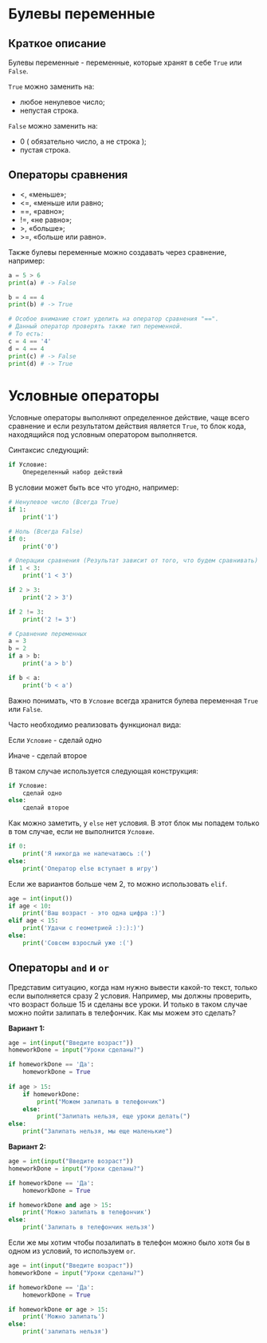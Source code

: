 # Булевы переменные

## Краткое описание
Булевы переменные - переменные, которые хранят в себе ```True``` или ```False```.

```True``` можно заменить на:
- любое ненулевое число;
- непустая строка.

```False``` можно заменить на:
- 0 ( обязательно число, а не строка );
- пустая строка.

## Операторы сравнения
- <, «меньше»;
- <=, «меньше или равно;
- ==, «равно»;
- !=, «не равно»;
- \>, «больше»;
- \>=, «больше или равно».

Также булевы переменные можно создавать через сравнение, например:
```python
a = 5 > 6 
print(a) # -> False

b = 4 == 4
print(b) # -> True

# Особое внимание стоит уделить на оператор сравнения "==".
# Данный оператор проверять также тип переменной.
# То есть:
c = 4 == '4'
d = 4 == 4
print(c) # -> False
print(d) # -> True
```

# Условные операторы

Условные операторы выполняют определенное действие, чаще всего сравнение
и если результатом действия является ```True```, то блок кода, находящийся под
условным оператором выполняется.

Синтаксис следующий:

```python
if Условие:
    Опеределенный набор действий
```
В условии может быть все что угодно, например:

```python
# Ненулевое число (Всегда True)
if 1:
    print('1')

# Ноль (Всегда False)
if 0:
    print('0')

# Операции сравнения (Результат зависит от того, что будем сравнивать)
if 1 < 3:
    print('1 < 3')

if 2 > 3:
    print('2 > 3')

if 2 != 3:
    print('2 != 3')

# Сравнение переменных
a = 3
b = 2
if a > b:
    print('a > b')

if b < a:
    print('b < a')
```
Важно понимать, что в ```Условие``` всегда хранится булева переменная 
```True``` или ```False```.

Часто необходимо реализовать функционал вида:
   
Если ```Условие``` - сделай одно

Иначе - сделай второе

В таком случае используется следующая конструкция:
```python
if Условие:
    сделай одно
else:
    сделай второе
```
Как можно заметить, у ```else``` нет условия. В этот блок мы попадем только в том
случае, если не выполнится ```Условие```.
```python
if 0:
    print('Я никогда не напечатаюсь :(')
else:
    print('Оператор else вступает в игру')
```

Если же вариантов больше чем 2, то можно использовать ```elif```.
```python
age = int(input())
if age < 10:
    print('Ваш возраст - это одна цифра :)')
elif age < 15:
    print('Удачи с геометрией :):):)')
else:
    print('Совсем взрослый уже :(')
```

## Операторы ```and``` и ```or```

Представим ситуацию, когда нам нужно вывести какой-то текст, только если выполняется сразу
2 условия. Например, мы должны проверить, что возраст больше 15 и сделаны 
все уроки. И только в таком случае можно пойти залипать в телефончик.
Как мы можем это сделать?

**Вариант 1:**
```python
age = int(input("Введите возраст"))
homeworkDone = input("Уроки сделаны?")

if homeworkDone == 'Да':
    homeworkDone = True
    
if age > 15:
    if homeworkDone:
        print("Можем залипать в телефончик")
    else:
        print("Залипать нельзя, еще уроки делать(")
else:
    print("Залипать нельзя, мы еще маленькие")

```

**Вариант 2:**
```python
age = int(input("Введите возраст"))
homeworkDone = input("Уроки сделаны?")

if homeworkDone == 'Да':
    homeworkDone = True

if homeworkDone and age > 15:
    print('Можно залипать в телефончик')
else:
    print('Залипать в телефончик нельзя')
```

Если же мы хотим чтобы позалипать в телефон можно было хотя бы в одном
из условий, то используем ```or```.

```python
age = int(input("Введите возраст"))
homeworkDone = input("Уроки сделаны?")

if homeworkDone == 'Да':
    homeworkDone = True

if homeworkDone or age > 15:
    print('Можно залипать')
else:
    print('залипать нельзя')
```